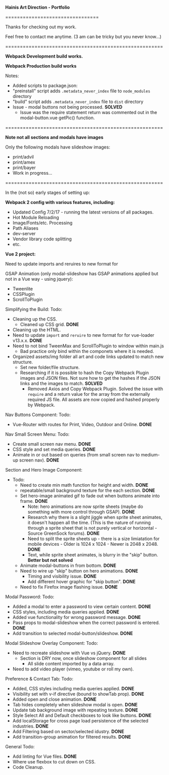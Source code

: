 **Hainis Art Direction - Portfolio**

================================

Thanks for checking out my work.

Feel free to contact me anytime.
(3 am can be tricky but you never know...)


======================================================

**Webpack Development build works.**

**Webpack Production build works**

Notes:
- Added scripts to package.json:
- "preinstall" script adds `.metadata_never_index` file to `node_modules` directory
- "build" script adds `.metadata_never_index` file to `dist` directory
- Issue - modal buttons not being processed. **SOLVED**
  - Issue was the require statement return was commented out in the modal-button.vue getPic() function.

======================================================

**Note not all sections and modals have images**

Only the following modals have slideshow images: 
- print/advil
- print/amex
- print/bayer
- Work in progress...

======================================================

In the (not so) early stages of setting up:

**Webpack 2 config with various features, including:**
- Updated Config 7/2/17 - running the latest versions of all packages.
- Hot Module Reloading
- Image/Fonts/etc. Processing
- Path Aliases
- dev-server
- Vendor library code splitting
- etc. 


**Vue 2 project:**

Need to update imports and reruires to new format for

GSAP Animation (only modal-slideshow has GSAP animations applied but not in a Vue way - using jquery):
- Tweenlite
- CSSPlugin
- ScrollToPlugin

Simplifying the Build:
Todo:
- Cleaning up the CSS.
  - Cleaned up CSS grid. **DONE**
- Cleaning up the HTML.
- Need to update `import` and `reruire` to new format for for vue-loader v13.x.x. **DONE**
- Need to not bind TweenMax and ScrollToPlugin to window within main.js
  - Bad practice only bind within the componets where it is needed.
- Organized assets/img folder all art and code links updated to match new structure.
  - Set new folder/file structure.
  - Researching if it is possible to hash the Copy Webpack Plugin images and JSON files. Not sure how to get the hashes if the JSON links and the images to match. **SOLVED**
    - Removed Axios and Copy Webpack Plugin. Solved the issue with `require` and a return value for the array from the externally required JS file. All assets are now copied and hashed properly by Webpack.


Nav Buttons Component:
Todo:
- Vue-Router with routes for Print, Video, Outdoor and Online. **DONE**

Nav Small Screen Menu:
Todo:
- Create small screen nav menu. **DONE**
- CSS style and set media queries. **DONE**
- Animate in or out based on queries (from small screen nav to medium-up screen nav). **DONE**

Section and Hero Image Component:
- Todo:
  - Need to create min math function for height and width. **DONE**
  - repeatable/small background texture for the each section. **DONE**
  - Set hero-image animated gif to fade out when buttons animate into frame. **DONE**
    - Note: hero animations are now sprite sheets (maybe do something with more control through GSAP). **DONE**
    - Research why there is a slight jiggle when sprite sheet animates, it doesn't happen all the time. (This is the nature of running through a sprite sheet that is not purely vertical or horizontal - Source GreenSock forums). **DONE**
    - Need to split the sprite sheets up - there is a size limiatation for mobile devices - Older is 1024 x 1024 - Newer is 2048 x 2048. **DONE**
    - Text, while sprite sheet animates, is blurry in the "skip" button. **Better but not solved**
  - Animate modal-buttons in from bottom. **DONE**
  - Need to wire up "skip" button on hero animations. **DONE**
    - Timing and visibility issue. **DONE**
    - Add different hover graphic for "skip button". **DONE**
  - Need to fix Firefox image flashing issue. **DONE**

Modal Password:
Todo:
- Added a modal to enter a password to view certain content. **DONE**
- CSS styles, including media queries applied. **DONE**
- Added vue functionality for wrong password message. **DONE**
- Pass props to modal-slideshow when the correct password is entered. **DONE**
- Add transition to selected modal-button/slideshow. **DONE**

Modal Slideshow Overlay Component:
Todo:
- Need to recreate slideshow with Vue vs jQuery. **DONE**
  - Section is DRY now, once slideshow component for all slides
    - All slide content imported by a data array.
- Need to add video player (vimeo, youtube or roll my own).

Preference & Contact Tab:
Todo:
- Added, CSS styles including media queries applied. **DONE**
- Visibility set with v-if directive (bound to showTab prop). **DONE**
- Added open and close animation. **DONE**
- Tab hides completely when slideshow modal is open. **DONE**
- Update tab background image with repeating texture. **DONE**
- Style Select All and Default checkboxes to look like buttons. **DONE**
- Add localStorage for cross page load persistence of the selected industries. **DONE**
- Add Filtering based on sector/selected idustry. **DONE** 
- Add transition-group animation for filtered results. **DONE**

General Todo:
- Add linting for Vue files. **DONE**
- Where use flexbox to cut down on CSS.
- Code Cleanup.
